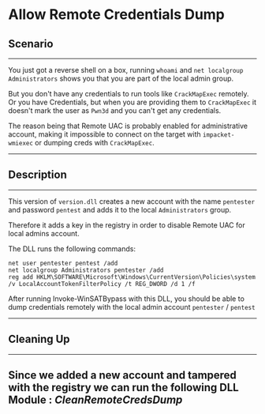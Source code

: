 # Allow Remote Credentials Dump

## Scenario
---

You just got a reverse shell on a box, running `whoami` and `net localgroup Administrators` shows you that you are part of the local admin group. 

But you don't have any credentials to run tools like `CrackMapExec` remotely. Or you have Credentials, but when you are providing them to `CrackMapExec` it doesn't mark the user as `Pwn3d` and you can't get any credentials.

The reason being that Remote UAC is probably enabled for administrative account, making it impossible to connect on the target with `impacket-wmiexec` or dumping creds with `CrackMapExec`.

---

## Description
---

This version of `version.dll` creates a new account with the name `pentester` and password `pentest` and adds it to the local `Administrators` group.

Therefore it adds a key in the registry in order to disable Remote UAC for local admins account.

The DLL runs the following commands:

```
net user pentester pentest /add
net localgroup Administrators pentester /add
reg add HKLM\SOFTWARE\Microsoft\Windows\CurrentVersion\Policies\system /v LocalAccountTokenFilterPolicy /t REG_DWORD /d 1 /f
```
After running Invoke-WinSATBypass with this DLL, you should be able to dump credentials remotely with the local admin account `pentester` / `pentest`

---

## Cleaning Up
---

Since we added a new account and tampered with the registry we can run the following DLL Module : *CleanRemoteCredsDump*
---



